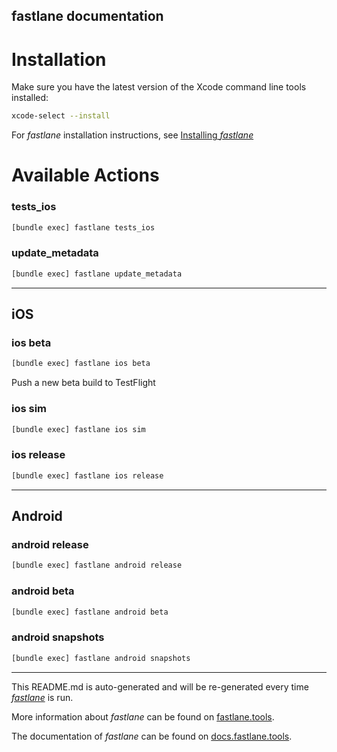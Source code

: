 fastlane documentation
----

# Installation

Make sure you have the latest version of the Xcode command line tools installed:

```sh
xcode-select --install
```

For _fastlane_ installation instructions, see [Installing _fastlane_](https://docs.fastlane.tools/#installing-fastlane)

# Available Actions

### tests_ios

```sh
[bundle exec] fastlane tests_ios
```



### update_metadata

```sh
[bundle exec] fastlane update_metadata
```



----


## iOS

### ios beta

```sh
[bundle exec] fastlane ios beta
```

Push a new beta build to TestFlight

### ios sim

```sh
[bundle exec] fastlane ios sim
```



### ios release

```sh
[bundle exec] fastlane ios release
```



----


## Android

### android release

```sh
[bundle exec] fastlane android release
```



### android beta

```sh
[bundle exec] fastlane android beta
```



### android snapshots

```sh
[bundle exec] fastlane android snapshots
```



----

This README.md is auto-generated and will be re-generated every time [_fastlane_](https://fastlane.tools) is run.

More information about _fastlane_ can be found on [fastlane.tools](https://fastlane.tools).

The documentation of _fastlane_ can be found on [docs.fastlane.tools](https://docs.fastlane.tools).
